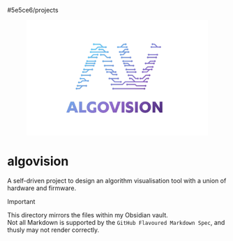 #5e5ce6/projects 

<div align="center">
   <img src="https://raw.githubusercontent.com/JamesNZL/algovision/main/assets/logo.svg" width="82.5%">
</div>

# algovision

A self-driven project to design an algorithm visualisation tool with a union of hardware and firmware.

> [!IMPORTANT]  
> This directory mirrors the files within my Obsidian vault.  
> Not all Markdown is supported by the `GitHub Flavoured Markdown Spec`, and thusly may not render correctly.

